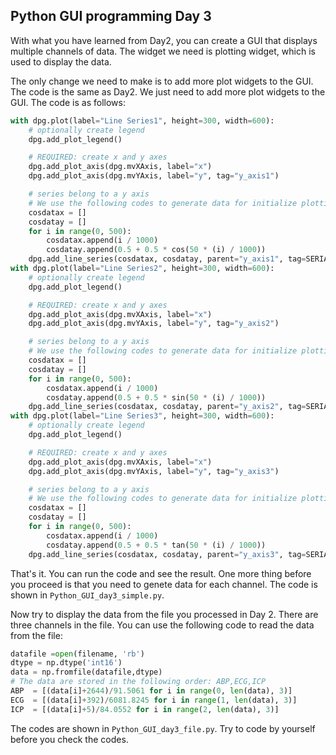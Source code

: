 ## Python GUI programming Day 3
With what you have learned from Day2, you can create a GUI that displays multiple channels of data. The widget we need is plotting widget, which is used to display the data.

The only change we need to make is to add more plot widgets to the GUI. The code is the same as Day2. We just need to add more plot widgets to the GUI. The code is as follows:
```python
with dpg.plot(label="Line Series1", height=300, width=600):
    # optionally create legend
    dpg.add_plot_legend()

    # REQUIRED: create x and y axes
    dpg.add_plot_axis(dpg.mvXAxis, label="x")
    dpg.add_plot_axis(dpg.mvYAxis, label="y", tag="y_axis1")

    # series belong to a y axis
    # We use the following codes to generate data for initialize plotting
    cosdatax = []
    cosdatay = []
    for i in range(0, 500):
        cosdatax.append(i / 1000)
        cosdatay.append(0.5 + 0.5 * cos(50 * (i) / 1000))
    dpg.add_line_series(cosdatax, cosdatay, parent="y_axis1", tag=SERIAL_TAG1)
with dpg.plot(label="Line Series2", height=300, width=600):
    # optionally create legend
    dpg.add_plot_legend()

    # REQUIRED: create x and y axes
    dpg.add_plot_axis(dpg.mvXAxis, label="x")
    dpg.add_plot_axis(dpg.mvYAxis, label="y", tag="y_axis2")

    # series belong to a y axis
    # We use the following codes to generate data for initialize plotting
    cosdatax = []
    cosdatay = []
    for i in range(0, 500):
        cosdatax.append(i / 1000)
        cosdatay.append(0.5 + 0.5 * sin(50 * (i) / 1000))
    dpg.add_line_series(cosdatax, cosdatay, parent="y_axis2", tag=SERIAL_TAG2)
with dpg.plot(label="Line Series3", height=300, width=600):
    # optionally create legend
    dpg.add_plot_legend()

    # REQUIRED: create x and y axes
    dpg.add_plot_axis(dpg.mvXAxis, label="x")
    dpg.add_plot_axis(dpg.mvYAxis, label="y", tag="y_axis3")

    # series belong to a y axis
    # We use the following codes to generate data for initialize plotting
    cosdatax = []
    cosdatay = []
    for i in range(0, 500):
        cosdatax.append(i / 1000)
        cosdatay.append(0.5 + 0.5 * tan(50 * (i) / 1000))
    dpg.add_line_series(cosdatax, cosdatay, parent="y_axis3", tag=SERIAL_TAG3)
```
That's it. You can run the code and see the result. One more thing before you proceed is that you need to genete data for each channel. The code is shown in ```Python_GUI_day3_simple.py```.

Now try to display the data from the file you processed in Day 2. There are three channels in the file. You can use the following code to read the data from the file:
```python
datafile =open(filename, 'rb')
dtype = np.dtype('int16')
data = np.fromfile(datafile,dtype)
# The data are stored in the following order: ABP,ECG,ICP
ABP  = [(data[i]+2644)/91.5061 for i in range(0, len(data), 3)]
ECG  = [(data[i]+392)/6081.8245 for i in range(1, len(data), 3)]
ICP  = [(data[i]+5)/84.0552 for i in range(2, len(data), 3)]
```

The codes are shown in ```Python_GUI_day3_file.py```. Try to code by yourself before you check the codes.